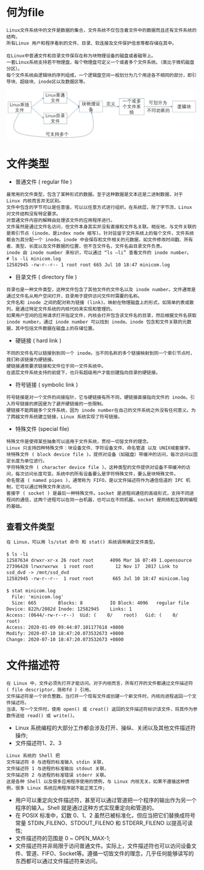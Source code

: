 # 何为file
```
Linux文件系统中的文件是数据的集合，文件系统不仅包含着文件中的数据而且还有文件系统的结构，
所有Linux 用户和程序看到的文件、目录、软连接及文件保护信息等都存储在其中。

在Linux中普通文件和目录文件保存在称为块物理设备的磁盘或者磁带上。
一套Linux系统支持若干物理盘，每个物理盘可定义一个或者多个文件系统。（类比于微机磁盘分区）。
每个文件系统由逻辑块的序列组成，一个逻辑盘空间一般划分为几个用途各不相同的部分，即引导块、超级块、inode区以及数据区等。
```
<img src="https://github.com/r2010shadow/Cookbook/blob/master/Linux/img/linux_file.jpg" width=600 alt="linux_file">


# 文件类型
* 普通文件 ( regular file )
```
最常用的文件类型，包含了某种形式的数据。至于这种数据是文本还是二进制数据，对于 Linux 内核而言并无区别。
文件中包含的字节可以是任意值，可以以任意方式进行组织。在系统层，除了字节流，Linux 对文件结构没有特定要求。
对普通文件内容的解释由处理该文件的应用程序进行。
文件虽然是通过文件名访问，但文件本身其实并没有直接和文件名关联。相反地，与文件关联的是索引节点 (inode，是index node 缩写)。针对驻留于文件系统上的每个文件，文件系统都会为其分配一个 inode。inode 中会保存和文件相关的元数据，如文件修改时间戳、所有者、类型、长度以及文件数据的位置，但不含文件名，文件名由目录文件负责。
inode 由 inode number 来标识，可以通过 “ls –li” 查看文件的 inode number。
# ls -li minicom.log
12582945 -rw-r--r-- 1 root root 665 Jul 10 18:47 minicom.log
```

* 目录文件 ( directory file )
```
目录也是一种文件类型，这种文件包含了其他文件的文件名以及 inode number。文件通常是通过文件名从用户空间打开，目录用于提供访问文件时需要的名称。
文件名和 inode 之间的配对称为链接 (link)。映射在物理磁盘上的形式，如简单的表或散列，是通过特定文件系统的内核代码来实现和管理的。
如果用户空间的应用请求打开指定文件，内核会打开包含该文件名的目录，然后根据文件名获取 inode number。通过 inode number 可以找到 inode。inode 包含和文件关联的元数据，其中包括文件数据在磁盘上的存储位置。
```

* 硬链接 ( hard link )
```
不同的文件名可以链接到到同一个 inode。当不同名称的多个链接映射到同一个索引节点时，我们称该链接为硬链接。
硬链接通常要求链接和文件位于同一文件系统中。
在底层文件系统支持的前提下，也只有超级用户才能创建指向目录的硬链接。
```


* 符号链接 ( symbolic link )
```
符号链接是对一个文件的间接指针，它与硬链接有所不同，硬链接直接指向文件的 inode。引入符号链接的原因是为了避开硬链接的一些限制。
硬链接不能跨越多个文件系统，因为 inode number在自己的文件系统之外没有任何意义。为了跨越文件系统建立链接，Linux 系统实现了符号链接。
```

* 特殊文件 (special file)
```
特殊文件是使得某些抽象可以适用于文件系统，贯彻一切皆文件的理念。
Linux 只支持四种特殊文件：块设备文件、字符设备文件、命名管道 以及 UNIX域套接字。
块特殊文件 ( block device file )。提供对设备（如磁盘）带缓冲的访问，每次访问以固定长度为单位进行。
字符特殊文件 ( character device file )。这种类型的文件提供对设备不带缓冲的访问，每次访问长度可变。系统中的所有设备要么是字符特殊文件，要么是块特殊文件。
命名管道 ( named pipes )，通常称为 FIFO，是以文件描述符作为通信信道的 IPC 机制，它可以通过特殊文件来访问。
套接字 ( socket ) 是最后一种特殊文件。socket 是进程间通信的高级形式，支持不同进程间的通信，这两个进程可以在同一台机器，也可以在不同机器。socket 是网络和互联网编程的基础。
```
## 查看文件类型
```
在 Linux，可以用 ls/stat 命令 和 stat() 系统调用确定文件类型。

$ ls -li 
12587634 drwxr-xr-x 26 root root      4096 Mar 16 07:49 1.opensource
27396428 lrwxrwxrwx  1 root root        12 Nov 17  2017 Link to ssd_dvd -> /mnt/ssd_dvd
12582945 -rw-r--r--  1 root root       665 Jul 10 18:47 minicom.log

$ stat minicom.log 
  File: 'minicom.log'
  Size: 665        Blocks: 8          IO Block: 4096   regular file
Device: 822h/2082d Inode: 12582945    Links: 1
Access: (0644/-rw-r--r--)  Uid: (    0/    root)   Gid: (    0/    root)
Access: 2020-01-09 09:44:07.101177618 +0800
Modify: 2020-07-10 18:47:20.073532673 +0800
Change: 2020-07-10 18:47:20.073532673 +0800
```

# 文件描述符
```
在 Linux 中，文件必须先打开才能访问。对于内核而言，所有打开的文件都通过文件描述符 ( file descriptor，简称fd ) 引用。
文件描述符是一个非负整数。当打开一个现有文件或创建一个新文件时，内核向进程返回一个文件描述符。
当读、写一个文件时，使用 open() 或 creat() 返回的文件描述符标识该文件，将其作为参数传送给 read() 或 write()。
```
* Linux 系统编程的大部分工作都会涉及打开、操纵、关闭以及其他文件描述符操作;
* 文件描述符1、2、3
```
Linux 系统的 Shell 把
文件描述符 0 与进程的标准输入 stdin 关联，
文件描述符 1 与进程的标准输出 stdout 关联，
文件描述符 2 与进程的标准错误 stderr 关联。
这是各种 Shell 以及很多应用程序使用的惯例，与 Linux 内核无关。如果不遵循这种惯例，很多 Linux 系统应用程序就不能正常工作;
```
* 用户可以重定向文件描述符，甚至可以通过管道把一个程序的输出作为另一个程序的输入。Shell 就是通过这种方式实现重定向和管道的。
* 在 POSIX 标准中，幻数 0、1、2 虽然已被标准化，但应当把它们替换成符号常量 STDIN_FILENO、STDOUT_FILENO 和 STDERR_FILENO 以提高可读性;
* 文件描述符的范围是 0 ~ OPEN_MAX-1;
* 文件描述符并非局限于访问普通文件。实际上，文件描述符也可以访问设备文件、管道、FIFO、Socket等。遵循一切皆文件的理念，几乎任何能够读写的东西都可以通过文件描述符来访问。








